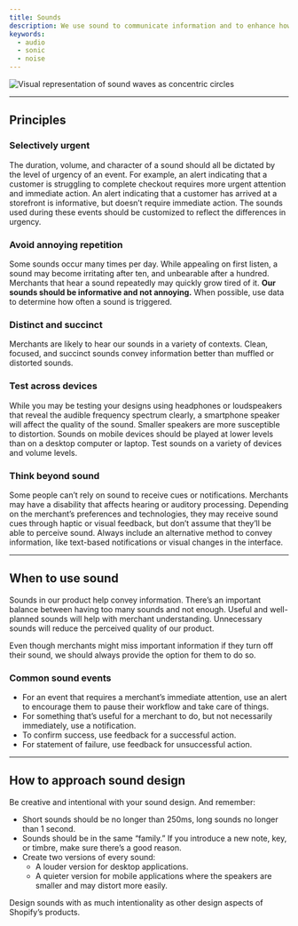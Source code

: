 ```yaml
---
title: Sounds
description: We use sound to communicate information and to enhance how merchants experience the Shopify admin. Sound patterns make interactions easier and more predictable.
keywords:
  - audio
  - sonic
  - noise
---
```


![Visual representation of sound waves as concentric circles](/images/foundations/design/sounds/sound-intro@2x.png)

---

## Principles

### Selectively urgent

The duration, volume, and character of a sound should all be dictated by the level of urgency of an event. For example, an alert indicating that a customer is struggling to complete checkout requires more urgent attention and immediate action. An alert indicating that a customer has arrived at a storefront is informative, but doesn’t require immediate action. The sounds used during these events should be customized to reflect the differences in urgency.

### Avoid annoying repetition

Some sounds occur many times per day. While appealing on first listen, a sound may become irritating after ten, and unbearable after a hundred. Merchants that hear a sound repeatedly may quickly grow tired of it. **Our sounds should be informative and not annoying.** When possible, use data to determine how often a sound is triggered.

### Distinct and succinct

Merchants are likely to hear our sounds in a variety of contexts. Clean, focused, and succinct sounds convey information better than muffled or distorted sounds.

### Test across devices

While you may be testing your designs using headphones or loudspeakers that reveal the audible frequency spectrum clearly, a smartphone speaker will affect the quality of the sound. Smaller speakers are more susceptible to distortion. Sounds on mobile devices should be played at lower levels than on a desktop computer or laptop. Test sounds on a variety of devices and volume&nbsp;levels.

### Think beyond sound

Some people can’t rely on sound to receive cues or notifications. Merchants may have a disability that affects hearing or auditory processing. Depending on the merchant’s preferences and technologies, they may receive sound cues through haptic or visual feedback, but don’t assume that they’ll be able to perceive sound. Always include an alternative method to convey information, like text-based notifications or visual changes in the interface.

---

## When to use sound

Sounds in our product help convey information. There’s an important balance between having too many sounds and not enough. Useful and well-planned sounds will help with merchant understanding. Unnecessary sounds will reduce the perceived quality of our product.

Even though merchants might miss important information if they turn off their sound, we should always provide the option for them to do so.

### Common sound events

- For an event that requires a merchant’s immediate attention, use an alert to encourage them to pause their workflow and take care of things.
- For something that’s useful for a merchant to do, but not necessarily immediately, use a notification.
- To confirm success, use feedback for a successful action.
- For statement of failure, use feedback for unsuccessful action.

---

## How to approach sound design

Be creative and intentional with your sound design. And remember:

- Short sounds should be no longer than 250ms, long sounds no longer than 1 second.
- Sounds should be in the same “family.” If you introduce a new note, key, or timbre, make sure there’s a good reason.
- Create two versions of every sound:
  - A louder version for desktop applications.
  - A quieter version for mobile applications where the speakers are smaller and may distort more easily.

Design sounds with as much intentionality as other design aspects of Shopify’s products.
